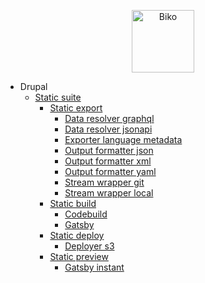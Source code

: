 <p align="center">
  <img src="https://www.biko2.com/assets/images/logo-biko.svg" width="100" alt="Biko"/>
</p>

- Drupal
  - [Static suite](/modules/README.md)
    - [Static export](#)
      - [Data resolver graphql](/modules/static_export/modules/static_export_data_resolver_graphql/README.md)
      - [Data resolver jsonapi](/modules/static_export/modules/static_export_data_resolver_jsonapi/README.md)
      - [Exporter language metadata](/modules/static_export/modules/static_export_exporter_language_metadata/README.md)
      - [Output formatter json](/modules/static_export/modules/static_export_output_formatter_json/README.md)
      - [Output formatter xml](/modules/static_export/modules/static_export_output_formatter_xml/README.md)
      - [Output formatter yaml](/modules/static_export/modules/static_export_output_formatter_yaml/README.md)
      - [Stream wrapper git](/modules/static_export/modules/static_export_stream_wrapper_git/README.md)
      - [Stream wrapper local](/modules/static_export/modules/static_export_stream_wrapper_local/README.md)
    - [Static build](/modules/static_build/README.md)
      - [Codebuild](/modules/static_build/modules/static_builder_codebuild/README.md)
      - [Gatsby](/modules/static_build/modules/static_builder_gatsby/README.md)
    - [Static deploy](/modules/static_deploy/README.md)
      - [Deployer s3](/modules/static_deploy/modules/static_deployer_s3/README.md)
    - [Static preview](#)
      - [Gatsby instant](/modules/static_preview/modules/static_preview_gatsby_instant/README.md)
